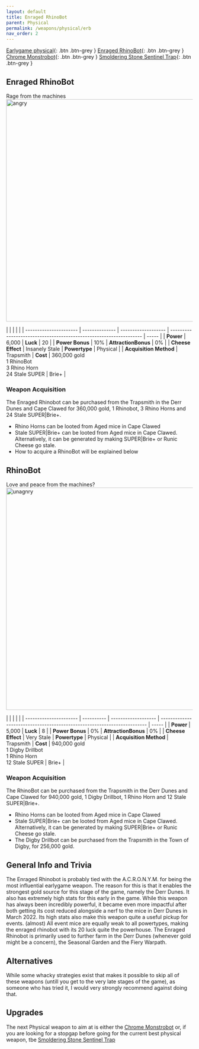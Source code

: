 ```yaml
---
layout: default
title: Enraged RhinoBot
parent: Physical
permalink: /weapons/physical/erb
nav_order: 2
---
```


<span class="fs-1">[Earlygame physical](/weapons/physical/early){: .btn .btn-grey } </span><span class="fs-1"> [Enraged RhinoBot](/weapons/physical/erb){: .btn .btn-grey } </span><span class="fs-1"> [Chrome Monstrobot](/weapons/physical/cmb){: .btn .btn-grey } </span><span class="fs-1"> [Smoldering Stone Sentinel Trap](/weapons/physical/ssst){: .btn .btn-grey } </span>

## Enraged RhinoBot

Rage from the machines
<img src="/assets/images/weapons/erb.png" alt="angry" width="600">

|                        |                |                     |                                                                    |
| ---------------------- | -------------- | ------------------- | ------------------------------------------------------------------ | ----- |
| **Power**              | 6,000          | **Luck**            | 20                                                                 |
| **Power Bonus**        | 10%            | **AttractionBonus** | 0%                                                                 |
| **Cheese Effect**      | Insanely Stale | **Powertype**       | Physical                                                           |
| **Acquisition Method** | Trapsmith      | **Cost**            | 360,000 gold <br> 1 RhinoBot <br> 3 Rhino Horn <br> 24 Stale SUPER | Brie+ |

### Weapon Acquisition

The Enraged Rhinobot can be purchased from the Trapsmith in the Derr Dunes and Cape Clawed for 360,000 gold, 1 Rhinobot, 3 Rhino Horns and 24 Stale SUPER|Brie+.

- Rhino Horns can be looted from Aged mice in Cape Clawed
- Stale SUPER|Brie+ can be looted from Aged mice in Cape Clawed. Alternatively, it can be generated by making SUPER|Brie+ or Runic Cheese go stale.
- How to acquire a RhinoBot will be explained below

## RhinoBot

Love and peace from the machines?
<img src="/assets/images/weapons/rb.png" alt="unagnry" width="600">

|                        |            |                     |                                                                          |
| ---------------------- | ---------- | ------------------- | ------------------------------------------------------------------------ | ----- |
| **Power**              | 5,000      | **Luck**            | 8                                                                        |
| **Power Bonus**        | 0%         | **AttractionBonus** | 0%                                                                       |
| **Cheese Effect**      | Very Stale | **Powertype**       | Physical                                                                 |
| **Acquisition Method** | Trapsmith  | **Cost**            | 940,000 gold <br> 1 Digby Drillbot <br> 1 Rhino Horn <br> 12 Stale SUPER | Brie+ |

### Weapon Acquisition

The RhinoBot can be purchased from the Trapsmith in the Derr Dunes and Cape Clawed for 940,000 gold, 1 Digby Drillbot, 1 Rhino Horn and 12 Stale SUPER|Brie+.

- Rhino Horns can be looted from Aged mice in Cape Clawed
- Stale SUPER|Brie+ can be looted from Aged mice in Cape Clawed. Alternatively, it can be generated by making SUPER|Brie+ or Runic Cheese go stale.
- The Digby Drillbot can be purchased from the Trapsmith in the Town of Digby, for 256,000 gold.

## General Info and Trivia

The Enraged Rhinobot is probably tied with the A.C.R.O.N.Y.M. for being the most influential earlygame weapon. The reason for this is that it enables the strongest gold source for this stage of the game, namely the Derr Dunes. It also has extremely high stats for this early in the game. While this weapon has always been incredibly powerful, it became even more impactful after both getting its cost reduced alongside a nerf to the mice in Derr Dunes in March 2022.
Its high stats also make this weapon quite a useful pickup for events. (almost) All event mice are equally weak to all powertypes, making the enraged rhinobot with its 20 luck quite the powerhouse.
The Enraged Rhinobot is primarily used to further farm in the Derr Dunes (whenever gold might be a concern), the Seasonal Garden and the Fiery Warpath.

## Alternatives

While some whacky strategies exist that makes it possible to skip all of these weapons (untill you get to the very late stages of the game), as someone who has tried it, I would very strongly recommend against doing that.

## Upgrades

The next Physical weapon to aim at is either the [Chrome Monstrobot](/weapons/physical/cmb) or, if you are looking for a stopgap before going for the current best physical weapon, tbe [Smoldering Stone Sentinel Trap](/weapons/physical/ssst)
